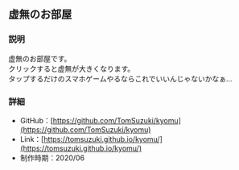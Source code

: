 ## 虚無のお部屋
### 説明
虚無のお部屋です。  
クリックすると虚無が大きくなります。  
タップするだけのスマホゲームやるならこれでいいんじゃないかなぁ...

### 詳細
- GitHub：[https://github.com/TomSuzuki/kyomu](https://github.com/TomSuzuki/kyomu)
- Link：[https://tomsuzuki.github.io/kyomu/](https://tomsuzuki.github.io/kyomu/)
- 制作時期：2020/06